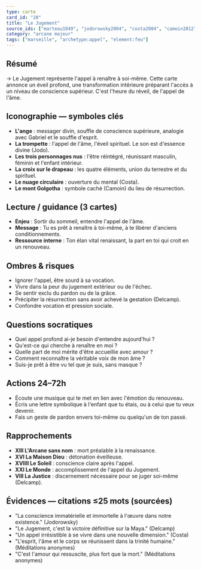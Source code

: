 ```yaml
---
type: carte
card_id: "20"
title: "Le Jugement"
source_ids: ["marteau1949", "jodorowsky2004", "costa2004", "camoin2012", "bendov2011", "delcamp1976", "nadolny", "jung", "meditations-anonymes", "archetypal-journey"]
category: "arcane majeur"
tags: ["marseille", "archetype:appel", "element:feu"]
---
```


## Résumé
→ Le Jugement représente l'appel à renaître à soi-même. Cette carte annonce un éveil profond, une transformation intérieure préparant l'accès à un niveau de conscience supérieur. C'est l'heure du réveil, de l'appel de l'âme.

## Iconographie — symboles clés
- **L'ange** : messager divin, souffle de conscience supérieure, analogie avec Gabriel et le souffle d'esprit.
- **La trompette** : l'appel de l'âme, l'éveil spirituel. Le son est d'essence divine (Jodo).
- **Les trois personnages nus** : l'être réintégré, réunissant masculin, féminin et l'enfant intérieur.
- **La croix sur le drapeau** : les quatre éléments, union du terrestre et du spirituel.
- **Le nuage circulaire** : ouverture du mental (Costa).
- **Le mont Golgotha** : symbole caché (Camoin) du lieu de résurrection.

## Lecture / guidance (3 cartes)
- **Enjeu** : Sortir du sommeil, entendre l'appel de l'âme.
- **Message** : Tu es prêt à renaître à toi-même, à te libérer d'anciens conditionnements.
- **Ressource interne** : Ton élan vital renaissant, la part en toi qui croit en un renouveau.

## Ombres & risques
- Ignorer l'appel, être sourd à sa vocation.
- Vivre dans la peur du jugement extérieur ou de l'échec.
- Se sentir exclu du pardon ou de la grâce.
- Précipiter la résurrection sans avoir achevé la gestation (Delcamp).
- Confondre vocation et pression sociale.

## Questions socratiques
- Quel appel profond ai-je besoin d'entendre aujourd'hui ?
- Qu'est-ce qui cherche à renaître en moi ?
- Quelle part de moi mérite d'être accueillie avec amour ?
- Comment reconnaître la véritable voix de mon âme ?
- Suis-je prêt à être vu tel que je suis, sans masque ?

## Actions 24–72h
- Écoute une musique qui te met en lien avec l'émotion du renouveau.
- Écris une lettre symbolique à l'enfant que tu étais, ou à celui que tu veux devenir.
- Fais un geste de pardon envers toi-même ou quelqu'un de ton passé.

## Rapprochements
- **XIII L'Arcane sans nom** : mort préalable à la renaissance.
- **XVI La Maison Dieu** : détonation éveilleuse.
- **XVIIII Le Soleil** : conscience claire après l'appel.
- **XXI Le Monde** : accomplissement de l'appel du Jugement.
- **VIII La Justice** : discernement nécessaire pour se juger soi-même (Delcamp).

## Évidences — citations ≤25 mots (sourcées)
- "La conscience immatérielle et immortelle à l'œuvre dans notre existence." (Jodorowsky)
- "Le Jugement, c'est la victoire définitive sur la Maya." (Delcamp)
- "Un appel irrésistible à se vivre dans une nouvelle dimension." (Costa)
- "L'esprit, l'âme et le corps se réunissent dans la trinité humaine." (Méditations anonymes)
- "C'est l'amour qui ressuscite, plus fort que la mort." (Méditations anonymes)
